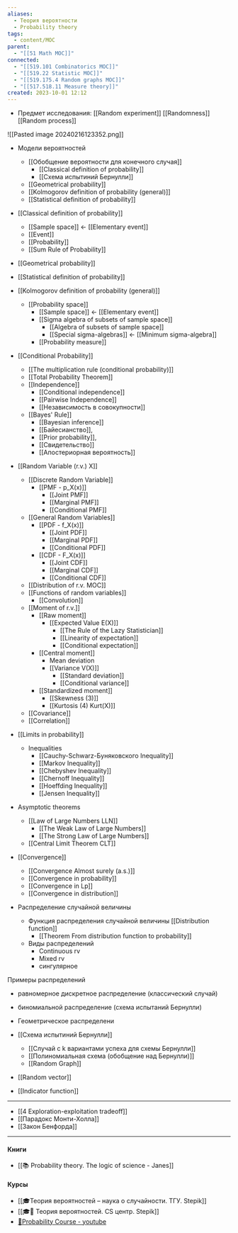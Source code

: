```yaml
---
aliases:
  - Теория вероятности
  - Probability theory
tags:
  - content/MOC
parent:
  - "[[51 Math MOC]]"
connected:
  - "[[519.101 Combinatorics MOC]]"
  - "[[519.22 Statistic MOC]]"
  - "[[519.175.4 Random graphs MOC]]"
  - "[[517.518.11 Measure theory]]"
created: 2023-10-01 12:12
---
```

   - Предмет исследования:  [[Random experiment]]  [[Randomness]] [[Random process]]

![[Pasted image 20240216123352.png]]

- Модели вероятностей
    - [[Обобщение вероятности для конечного случая]]
        - [[Classical definition of probability]]
        - [[Схема испытиний Бернулли]]
    - [[Geometrical probability]]
    - [[Kolmogorov definition of probability (general)]]
    - [[Statistical definition of probability]]

- [[Classical definition of probability]]
    - [[Sample space]] <- [[Elementary event]]
    - [[Event]]
    - [[Probability]]
    - [[Sum Rule of Probability]]
- [[Geometrical probability]]
- [[Statistical definition of probability]]
- [[Kolmogorov definition of probability (general)]]
    - [[Probability space]]
        - [[Sample space]] <- [[Elementary event]]
        - [[Sigma algebra of subsets of sample space]]
            - [[Algebra of subsets of sample space]]
            - [[Special sigma-algebras]] <- [[Minimum sigma-algebra]]
        - [[Probability measure]]

- [[Conditional Probability]] 
    - [[The multiplication rule (conditional probability)]]
    - [[Total Probability Theorem]]
    - [[Independence]]
        - [[Conditional independence]]
        - [[Pairwise Independence]]
        - [[Независимость в совокупности]]
    - [[Bayes' Rule]]
        - [[Bayesian inference]]
        - [[Байесианство]],
        - [[Prior probability]],
        - [[Свидетельство]]
        - [[Апостериорная вероятность]]


- [[Random Variable (r.v.) X]]
    - [[Discrete Random Variable]]
        - [[PMF - p_X(x)]]
            - [[Joint PMF]]
            - [[Marginal PMF]]
            - [[Conditional PMF]]
    - [[General Random Variables]]
        - [[PDF - f_X(x)]]
            - [[Joint PDF]]
            - [[Marginal PDF]]
            - [[Conditional PDF]]
        - [[CDF - F_X(x)]]
            - [[Joint CDF]]
            - [[Marginal CDF]]
            - [[Conditional CDF]]
    - [[Distribution of r.v. MOC]]
    - [[Functions of random variables]]
        - [[Convolution]]
    - [[Moment of r.v.]]
        - [[Raw moment]]
            - [[Expected Value E(X)]] 
                - [[The Rule of the Lazy Statistician]]
                - [[Linearity of expectation]]
                - [[Conditional expectation]]
        - [[Central moment]]
            - Mean deviation
            - [[Variance V(X)]]
                - [[Standard deviation]]
                - [[Conditional variance]]
        - [[Standardized moment]]
            - [[Skewness (3)]]
            - [[Kurtosis (4) Kurt(X)]]
    - [[Covariance]]
    - [[Correlation]]

- [[Limits in probability]]
    - Inequalities
        - [[Cauchy-Schwarz-Буняковского Inequality]]
        - [[Markov Inequality]]
        - [[Chebyshev Inequality]] 
        - [[Chernoff Inequality]]
        - [[Hoeffding Inequality]]
        - [[Jensen Inequality]]
- Asymptotic theorems
    - [[Law of Large Numbers LLN]]
        - [[The Weak Law of Large Numbers]]
        - [[The Strong Law of Large Numbers]]
    - [[Central Limit Theorem CLT]] 
- [[Convergence]]
    - [[Convergence Almost surely (a.s.)]] 
    - [[Convergence in probability]] 
    - [[Convergence in Lp]] 
    - [[Convergence in distribution]]




- Распределение случайной величины 
    - Функция распределения случайной величины [[Distribution function]]
        - [[Theorem From distribution function to probability]]
    - Виды распределений
        - Continuous rv
        - Mixed rv
        - сингулярное

Примеры распределений
- равномерное дискретное распределение (классический случай)
- биномиальной распределение (схема испытаний Бернулли)
- Геометрическое распределени 

- [[Схема испытиний Бернулли]]
    - [[Случай с k вариантами успеха для схемы Бернулли]]
    - [[Полиномиальная схема (обобщение над Бернулли)]]
    - [[Random Graph]] 




- [[Random vector]]


- [[Indicator function]]


---


- [[4 Exploration-exploitation tradeoff]]
- [[Парадокс Монти-Холла]]
- [[Закон Бенфорда]]


---
#### Книги
- [[📚 Probability theory. The logic of science - Janes]]

#### Курсы
- [[🎓Теория вероятностей – наука о случайности. ТГУ. Stepik]]
- [[🎓🌰 Теория вероятностей. CS центр. Stepik]]
- [🎥Probability Course - youtube](https://www.youtube.com/channel/UCITVu6N08ljfYjuP98nXsLA/playlists)

